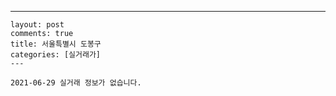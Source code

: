 ---
    layout: post
    comments: true
    title: 서울특별시 도봉구
    categories: [실거래가]
    ---

    2021-06-29 실거래 정보가 없습니다.

    